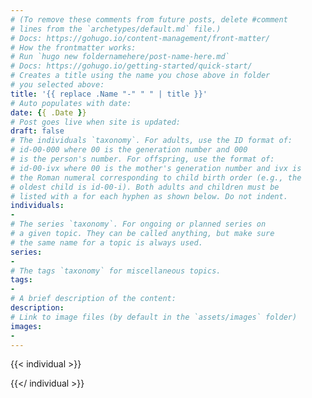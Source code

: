 ```yaml
---
# (To remove these comments from future posts, delete #comment
# lines from the `archetypes/default.md` file.)
# Docs: https://gohugo.io/content-management/front-matter/
# How the frontmatter works:
# Run `hugo new foldernamehere/post-name-here.md`
# Docs: https://gohugo.io/getting-started/quick-start/
# Creates a title using the name you chose above in folder
# you selected above:
title: '{{ replace .Name "-" " " | title }}'
# Auto populates with date:
date: {{ .Date }}
# Post goes live when site is updated:
draft: false
# The individuals `taxonomy`. For adults, use the ID format of:
# id-00-000 where 00 is the generation number and 000 
# is the person's number. For offspring, use the format of: 
# id-00-ivx where 00 is the mother's generation number and ivx is
# the Roman numeral corresponding to child birth order (e.g., the
# oldest child is id-00-i). Both adults and children must be 
# listed with a for each hyphen as shown below. Do not indent.
individuals:
-
# The series `taxonomy`. For ongoing or planned series on
# a given topic. They can be called anything, but make sure
# the same name for a topic is always used.
series:
- 
# The tags `taxonomy` for miscellaneous topics.
tags:
- 
# A brief description of the content:
description:
# Link to image files (by default in the `assets/images` folder)
images:
- 
---
```


[//]: # (The squiggly brackets denote a shortcode. Any text placed inside will be searched for a family member's name in the database and turned into a link to their page, provided it has been created in the site's `content/individuals` folder. The name must be written the same as the database's name to be found. The database is located in `data/dar.json`. For example, if his name is written as "Superwholock, Larry" in the database, it will need to be written as "Superwholock, Larry" any time you want it to be turned into a link in the post.)

{{< individual >}}

{{</ individual >}}